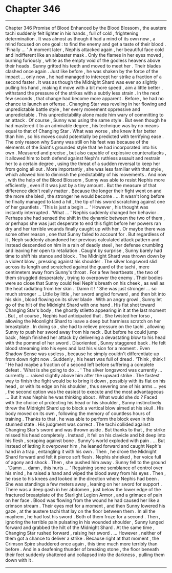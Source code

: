
# Chapter 346


---

Chapter 346 Promise of Blood
Enhanced by the Blood Blossom , the austere tachi suddenly felt lighter in his hands , full of cold , frightening determination . It was almost as though it had a mind of its own now , a mind focused on one goal : to find the enemy and get a taste of their blood .
'Finally … '
A moment later , Nephis attacked again , her beautiful face cold and indifferent like an alabaster mask . Only the flames in her eyes moved , burning furiously , white as the empty void of the godless heavens above their heads .
Sunny gritted his teeth and moved to meet her . Their blades clashed once again . Just like before , he was shaken by the force of the impact … only now , he had managed to intercept her strike a fraction of a second faster .
It was as though the Midnight Shard was ever so slightly pulling his hand , making it move with a bit more speed , aim a little better , withstand the pressure of the strikes with a subtly less strain .
In the next few seconds , that change had become more apparent .
Before , he had no chance to launch an offense . Changing Star was reveling in her flowing and unpredictable battle style , her every movement oppressive and unpredictable . This unpredictability alone made him wary of committing to an attack .
Of course , Sunny was using the same style . But even though he had mastered it to an admirable degree , his technique was by no means equal to that of Changing Star .
What was worse , she knew it far better than him , so his moves could potentially be predicted with terrifying ease .
The only reason why Sunny was still on his feet was because of the elements of the Saint's grounded style that he had incorporated into his own . Measured and precise , but also capable of explosive counterattacks , it allowed him to both defend against Neph's ruthless assault and restrain her to a certain degree , using the threat of a sudden reversal to keep her from going all out .
More importantly , she was less familiar with that style , which allowed him to diminish the predictability of his movements .
And now , with the help of the Blood Blossom , Sunny was able to resist Nephis more efficiently , even if it was just by a tiny amount .
But the measure of that difference didn't really matter . Because the longer their fight went on and the more she bled , the stronger he would become .
… It wasn't long before he finally managed to land a hit , the tip of his sword scratching against one of her gauntlets .
'This is just a begin … '
However , his thought was instantly interrupted .
'What … '
Nephis suddenly changed her behavior . Perhaps she had sensed the shift in the dynamic between the two of them , or perhaps she was just desperate to end this fight before her powers ran dry and her terrible wounds finally caught up with her .
Or maybe there was some other reason , one that Sunny failed to account for .
But regardless of it , Neph suddenly abandoned her previous calculated attack pattern and instead descended on him in a rain of deadly steel , her defense crumbling and leaving her open to retaliation .
Caught by surprise , Sunny barely had time to shift his stance and block .
The Midnight Shard was thrown down by a violent blow , pressing against his shoulder . The silver longsword slid across its length and scratched against the guard of the tachi , mere centimeters away from Sunny's throat .
For a few heartbeats , the two of them struggled desperately , trying to overpower the enemy . Their bodies were so close that Sunny could feel Neph's breath on his cheek , as well as the heat radiating from her skin .
'Damn it ! '
She was just stronger … so much stronger …
Little by little , her sword angled forward , and then bit into his skin , blood flowing on its silver blade . With an angry growl , Sunny let go of the hilt of the Midnight Shard with one hand . His fist shot toward Changing Star's body , the ghostly stiletto appearing in it at the last moment .
But , of course , Nephis had anticipated that . She twisted her torso , allowing the Moonlight Shard to leave a deep but harmless scratch on her breastplate . In doing so , she had to relieve pressure on the tachi , allowing Sunny to push her sword away from his neck .
But before he could jump back , Neph finished her attack by delivering a devastating blow to his head with the pommel of her sword .
Disoriented , Sunny staggered back . He felt blood streaming into his eyes and lost his vision for a moment . Even Shadow Sense was useless , because he simply couldn't differentiate up from down right now .
Suddenly , his heart was full of dread .
'Think , think ! '
He had maybe a fraction of a second left before suffering a complete defeat .
'What is she going to do … '
The silver longsword was currently … currently … raised slightly above him after the upward strike . The fastest way to finish the fight would be to bring it down , possibly with its flat on his head , or with its edge on his shoulder , thus severing one of his arms … yes , the second option was the easiest to execute and the most advantageous …
But it was Nephis he was thinking about . What would she do ?
Faced with the choice of protecting his head or his shoulder , Sunny instinctively threw the Midnight Shard up to block a vertical blow aimed at his skull . His body moved on its own , following the memory of countless hours of training . Thanks to that , he was able to perform the block even in this stunned state .
His judgment was correct . The tachi collided against Changing Star's sword and was thrown aside . But thanks to that , the strike missed his head completely .
Instead , it fell on his clavicle and bit deep into his flesh , scraping against bone .
Sunny's world exploded with pain .
… But instead of letting it overpower him , he leaned forward and caught Neph's hand in a trap , entangling it with his own .
Then , he drove the Midnight Shard forward and felt it pierce soft flesh .
Nephis shrieked , her voice full of agony and shock . Then , she pushed him away .
Sunny fell to the ground .
'Damn … damn , this hurts … '
Regaining some semblance of control over his mind , he raised a hand and wiped the blood away from his eyes . Then , he rose to his knees and looked in the direction where Nephis had been .
She was standings a few meters away , leaning on her sword for support . There was a deep gash in her abdomen , just below the lower edge of the fractured breastplate of the Starlight Legion Armor , and a grimace of pain on her face .
Blood was flowing from the wound he had caused her like a crimson stream .
Their eyes met for a moment , and then Sunny lowered his gaze , at the austere tachi that lay on the floor between them .
In all the mayhem , he had lost his sword .
Both of them froze for a second .
Then , ignoring the terrible pain pulsating in his wounded shoulder , Sunny lunged forward and grabbed the hilt of the Midnight Shard .
At the same time , Changing Star rushed forward , raising her sword .
… However , neither of them got a chance to deliver a strike .
Because right at that moment , the Crimson Spire shuddered once again , this time much more terribly than before .
And in a deafening thunder of breaking stone , the floor beneath their feet suddenly shattered and collapsed into the darkness , pulling them down with it .

---

